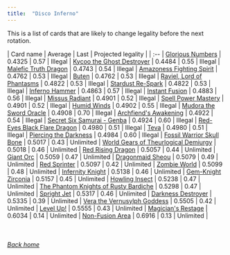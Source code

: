 ```yaml
---
title:  "Disco Inferno"
---
```


This is a list of cards that are likely to change legality before the next rotation.

| Card name | Average | Last | Projected legality |
| :-- |
[Glorious Numbers](https://db.ygoprodeck.com/card/?search=Glorious%20Numbers) | 0.4325 | 0.57 | Illegal |
[Kycoo the Ghost Destroyer](https://db.ygoprodeck.com/card/?search=Kycoo%20the%20Ghost%20Destroyer) | 0.4484 | 0.55 | Illegal |
[Malefic Truth Dragon](https://db.ygoprodeck.com/card/?search=Malefic%20Truth%20Dragon) | 0.4743 | 0.54 | Illegal |
[Amazoness Fighting Spirit](https://db.ygoprodeck.com/card/?search=Amazoness%20Fighting%20Spirit) | 0.4762 | 0.53 | Illegal |
[Buten](https://db.ygoprodeck.com/card/?search=Buten) | 0.4762 | 0.53 | Illegal |
[Raviel, Lord of Phantasms](https://db.ygoprodeck.com/card/?search=Raviel,%20Lord%20of%20Phantasms) | 0.4822 | 0.53 | Illegal |
[Stardust Re-Spark](https://db.ygoprodeck.com/card/?search=Stardust%20Re-Spark) | 0.4822 | 0.53 | Illegal |
[Inferno Hammer](https://db.ygoprodeck.com/card/?search=Inferno%20Hammer) | 0.4863 | 0.57 | Illegal |
[Instant Fusion](https://db.ygoprodeck.com/card/?search=Instant%20Fusion) | 0.4883 | 0.56 | Illegal |
[Missus Radiant](https://db.ygoprodeck.com/card/?search=Missus%20Radiant) | 0.4901 | 0.52 | Illegal |
[Spell Power Mastery](https://db.ygoprodeck.com/card/?search=Spell%20Power%20Mastery) | 0.4901 | 0.52 | Illegal |
[Humid Winds](https://db.ygoprodeck.com/card/?search=Humid%20Winds) | 0.4902 | 0.55 | Illegal |
[Mudora the Sword Oracle](https://db.ygoprodeck.com/card/?search=Mudora%20the%20Sword%20Oracle) | 0.4908 | 0.70 | Illegal |
[Archfiend's Awakening](https://db.ygoprodeck.com/card/?search=Archfiend's%20Awakening) | 0.4922 | 0.54 | Illegal |
[Secret Six Samurai - Genba](https://db.ygoprodeck.com/card/?search=Secret%20Six%20Samurai%20-%20Genba) | 0.4924 | 0.60 | Illegal |
[Red-Eyes Black Flare Dragon](https://db.ygoprodeck.com/card/?search=Red-Eyes%20Black%20Flare%20Dragon) | 0.4980 | 0.51 | Illegal |
[Teva](https://db.ygoprodeck.com/card/?search=Teva) | 0.4980 | 0.51 | Illegal |
[Piercing the Darkness](https://db.ygoprodeck.com/card/?search=Piercing%20the%20Darkness) | 0.4984 | 0.60 | Illegal |
[Fossil Warrior Skull Bone](https://db.ygoprodeck.com/card/?search=Fossil%20Warrior%20Skull%20Bone) | 0.5017 | 0.43 | Unlimited |
[World Gears of Theurlogical Demiurgy](https://db.ygoprodeck.com/card/?search=World%20Gears%20of%20Theurlogical%20Demiurgy) | 0.5018 | 0.46 | Unlimited |
[Red Rising Dragon](https://db.ygoprodeck.com/card/?search=Red%20Rising%20Dragon) | 0.5057 | 0.44 | Unlimited |
[Giant Orc](https://db.ygoprodeck.com/card/?search=Giant%20Orc) | 0.5059 | 0.47 | Unlimited |
[Dragonmaid Sheou](https://db.ygoprodeck.com/card/?search=Dragonmaid%20Sheou) | 0.5079 | 0.49 | Unlimited |
[Red Sprinter](https://db.ygoprodeck.com/card/?search=Red%20Sprinter) | 0.5097 | 0.42 | Unlimited |
[Zombie World](https://db.ygoprodeck.com/card/?search=Zombie%20World) | 0.5099 | 0.48 | Unlimited |
[Infernity Knight](https://db.ygoprodeck.com/card/?search=Infernity%20Knight) | 0.5138 | 0.46 | Unlimited |
[Gem-Knight Zirconia](https://db.ygoprodeck.com/card/?search=Gem-Knight%20Zirconia) | 0.5157 | 0.45 | Unlimited |
[Howling Insect](https://db.ygoprodeck.com/card/?search=Howling%20Insect) | 0.5238 | 0.47 | Unlimited |
[The Phantom Knights of Rusty Bardiche](https://db.ygoprodeck.com/card/?search=The%20Phantom%20Knights%20of%20Rusty%20Bardiche) | 0.5298 | 0.47 | Unlimited |
[Spright Jet](https://db.ygoprodeck.com/card/?search=Spright%20Jet) | 0.5317 | 0.46 | Unlimited |
[Darkness Destroyer](https://db.ygoprodeck.com/card/?search=Darkness%20Destroyer) | 0.5335 | 0.39 | Unlimited |
[Vera the Vernusylph Goddess](https://db.ygoprodeck.com/card/?search=Vera%20the%20Vernusylph%20Goddess) | 0.5505 | 0.42 | Unlimited |
[Level Up!](https://db.ygoprodeck.com/card/?search=Level%20Up!) | 0.5555 | 0.43 | Unlimited |
[Magician's Restage](https://db.ygoprodeck.com/card/?search=Magician's%20Restage) | 0.6034 | 0.14 | Unlimited |
[Non-Fusion Area](https://db.ygoprodeck.com/card/?search=Non-Fusion%20Area) | 0.6916 | 0.13 | Unlimited |

<br>

###### [Back home](index)